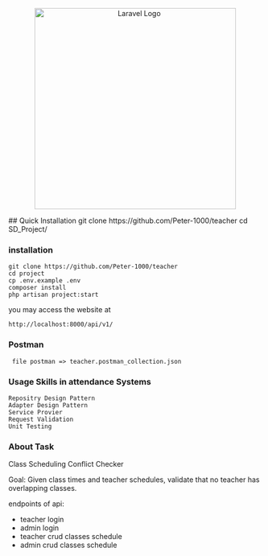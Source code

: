 <p align="center"><a href="https://laravel.com" target="_blank"><img src="https://raw.githubusercontent.com/laravel/art/master/logo-lockup/5%20SVG/2%20CMYK/1%20Full%20Color/laravel-logolockup-cmyk-red.svg" width="400" alt="Laravel Logo"></a></p>
## Quick Installation
    git clone https://github.com/Peter-1000/teacher
    cd SD_Project/

### installation

    git clone https://github.com/Peter-1000/teacher
    cd project
    cp .env.example .env
    composer install
    php artisan project:start

you may access the website at

```
http://localhost:8000/api/v1/
```

### Postman

     file postman => teacher.postman_collection.json

### Usage Skills  in attendance Systems

    Repositry Design Pattern
    Adapter Design Pattern
    Service Provier
    Request Validation
    Unit Testing

### About Task

Class Scheduling Conflict Checker

Goal: Given class times and teacher schedules, validate that no teacher has overlapping classes.

endpoints of api:

- teacher login
- admin login
- teacher crud classes schedule
- admin crud classes schedule
